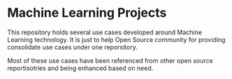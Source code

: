 # Machine Learning Projects

This repository holds several use cases developed around Machine Learning technology. It is just to help Open Source community for providing consolidate
use cases under one reporsitory. 

Most of these use cases have been referenced from other open source reportisotries and being enhanced based on need.
